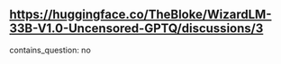 ## https://huggingface.co/TheBloke/WizardLM-33B-V1.0-Uncensored-GPTQ/discussions/3

contains_question: no